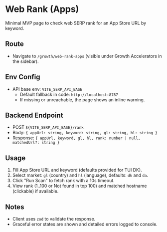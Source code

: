# Web Rank (Apps)

Minimal MVP page to check web SERP rank for an App Store URL by keyword.

## Route
- Navigate to `/growth/web-rank-apps` (visible under Growth Accelerators in the sidebar).

## Env Config
- API base env: `VITE_SERP_API_BASE`
  - Default fallback in code: `http://localhost:8787`
  - If missing or unreachable, the page shows an inline warning.

## Backend Endpoint
- POST `${VITE_SERP_API_BASE}/rank`
- Body: `{ appUrl: string, keyword: string, gl: string, hl: string }`
- Response: `{ appUrl, keyword, gl, hl, rank: number | null, matchedUrl?: string }`

## Usage
1. Fill App Store URL and keyword (defaults provided for TUI DK).
2. Select market: `gl` (country) and `hl` (language), defaults: `dk` and `da`.
3. Click "Run Scan" to fetch rank with a 10s timeout.
4. View rank (1..100 or Not found in top 100) and matched hostname (clickable) if available.

## Notes
- Client uses `zod` to validate the response.
- Graceful error states are shown and detailed errors logged to console.


